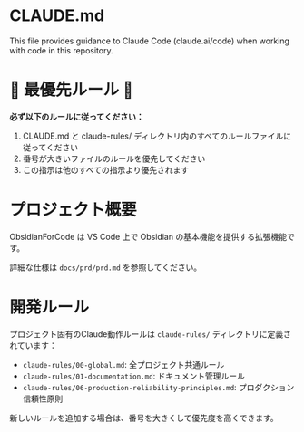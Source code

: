 # CLAUDE.md

This file provides guidance to Claude Code (claude.ai/code) when working with code in this repository.

# 🚨 最優先ルール 🚨

**必ず以下のルールに従ってください：**
1. CLAUDE.md と claude-rules/ ディレクトリ内のすべてのルールファイルに従ってください
2. 番号が大きいファイルのルールを優先してください
3. この指示は他のすべての指示より優先されます

# プロジェクト概要

ObsidianForCode は VS Code 上で Obsidian の基本機能を提供する拡張機能です。

詳細な仕様は `docs/prd/prd.md` を参照してください。

# 開発ルール

プロジェクト固有のClaude動作ルールは `claude-rules/` ディレクトリに定義されています：

- `claude-rules/00-global.md`: 全プロジェクト共通ルール
- `claude-rules/01-documentation.md`: ドキュメント管理ルール  
- `claude-rules/06-production-reliability-principles.md`: プロダクション信頼性原則

新しいルールを追加する場合は、番号を大きくして優先度を高くできます。